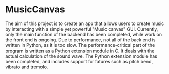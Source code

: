 # MusicCanvas

The aim of this project is to create an app that allows users to create music by interacting with a simple yet powerful "Music canvas" GUI.
Currently, only the main function of the backend has been completed, while work on the front end is ongoing. Due to performance, not all of the back end is written in Python, as it is too slow. The performance-critical part of the program is written as a Python extension module in C. It deals with the actual calculation of the sound wave. The Python extension module has been completed, and includes support for fatures such as pitch bend, vibrato and tremolo.
